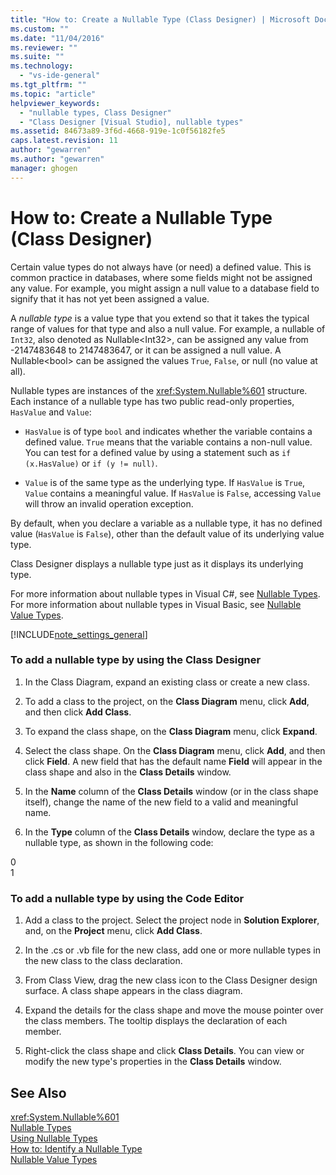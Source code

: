 ```yaml
---
title: "How to: Create a Nullable Type (Class Designer) | Microsoft Docs"
ms.custom: ""
ms.date: "11/04/2016"
ms.reviewer: ""
ms.suite: ""
ms.technology: 
  - "vs-ide-general"
ms.tgt_pltfrm: ""
ms.topic: "article"
helpviewer_keywords: 
  - "nullable types, Class Designer"
  - "Class Designer [Visual Studio], nullable types"
ms.assetid: 84673a89-3f6d-4668-919e-1c0f56182fe5
caps.latest.revision: 11
author: "gewarren"
ms.author: "gewarren"
manager: ghogen
---
```

# How to: Create a Nullable Type (Class Designer)
Certain value types do not always have (or need) a defined value. This is common practice in databases, where some fields might not be assigned any value. For example, you might assign a null value to a database field to signify that it has not yet been assigned a value.  
  
 A *nullable type* is a value type that you extend so that it takes the typical range of values for that type and also a null value. For example, a nullable of `Int32`, also denoted as Nullable\<Int32>, can be assigned any value from -2147483648 to 2147483647, or it can be assigned a null value. A Nullable\<bool> can be assigned the values `True`, `False`, or null (no value at all).  
  
 Nullable types are instances of the <xref:System.Nullable%601> structure. Each instance of a nullable type has two public read-only properties, `HasValue` and `Value`:  
  
-   `HasValue` is of type `bool` and indicates whether the variable contains a defined value. `True` means that the variable contains a non-null value. You can test for a defined value by using a statement such as `if (x.HasValue)` or `if (y != null)`.  
  
-   `Value` is of the same type as the underlying type. If `HasValue` is `True`, `Value` contains a meaningful value. If `HasValue` is `False`, accessing `Value` will throw an invalid operation exception.  
  
 By default, when you declare a variable as a nullable type, it has no defined value (`HasValue` is `False`), other than the default value of its underlying value type.  
  
 Class Designer displays a nullable type just as it displays its underlying type.  
  
 For more information about nullable types in Visual C#, see [Nullable Types](/dotnet/csharp/programming-guide/nullable-types/index). For more information about nullable types in Visual Basic, see [Nullable Value Types](/dotnet/visual-basic/programming-guide/language-features/data-types/nullable-value-types).  
  
 [!INCLUDE[note_settings_general](../data-tools/includes/note_settings_general_md.md)]  
  
### To add a nullable type by using the Class Designer  
  
1.  In the Class Diagram, expand an existing class or create a new class.  
  
2.  To add a class to the project, on the **Class Diagram** menu, click **Add**, and then click **Add Class**.  
  
3.  To expand the class shape, on the **Class Diagram** menu, click **Expand**.  
  
4.  Select the class shape. On the **Class Diagram** menu, click **Add**, and then click **Field**. A new field that has the default name **Field** will appear in the class shape and also in the **Class Details** window.  
  
5.  In the **Name** column of the **Class Details** window (or in the class shape itself), change the name of the new field to a valid and meaningful name.  
  
6.  In the **Type** column of the **Class Details** window, declare the type as a nullable type, as shown in the following code:  
  
<CodeContentPlaceHolder>0</CodeContentPlaceHolder>  
<CodeContentPlaceHolder>1</CodeContentPlaceHolder>  
### To add a nullable type by using the Code Editor  
  
1.  Add a class to the project. Select the project node in **Solution Explorer**, and, on the **Project** menu, click **Add Class**.  
  
2.  In the .cs or .vb file for the new class, add one or more nullable types in the new class to the class declaration.  
  
3.  From Class View, drag the new class icon to the Class Designer design surface. A class shape appears in the class diagram.  
  
4.  Expand the details for the class shape and move the mouse pointer over the class members. The tooltip displays the declaration of each member.  
  
5.  Right-click the class shape and click **Class Details**. You can view or modify the new type's properties in the **Class Details** window.  
  
## See Also  
 <xref:System.Nullable%601>   
 [Nullable Types](/dotnet/csharp/programming-guide/nullable-types/index)   
 [Using Nullable Types](/dotnet/csharp/programming-guide/nullable-types/using-nullable-types)   
 [How to: Identify a Nullable Type](/dotnet/csharp/programming-guide/nullable-types/how-to-identify-a-nullable-type)   
 [Nullable Value Types](/dotnet/visual-basic/programming-guide/language-features/data-types/nullable-value-types)